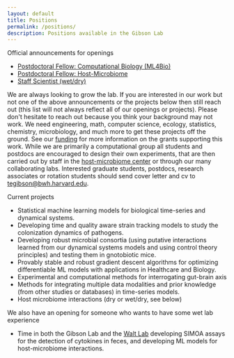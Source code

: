 ```yaml
---
layout: default
title: Positions
permalink: /positions/
description: Positions available in the Gibson Lab
---
```


Official announcements for openings
- [Postdoctoral Fellow: Computational Biology (ML4Bio)](/ml4bio_postdoc/)
- [Postdoctoral Fellow: Host-Microbiome](/hostmicrobe_postdoc/)
- [Staff Scientist (wet/dry)](/staffscientist/)

We are always looking to grow the lab. If you are interested in our work but not one of the above announcements or the projects below then still reach out (this list will not always reflect all of our openings or projects). Please don't hesitate to reach out because you think your background may not work. We need engineering, math, computer science, ecology, statistics, chemistry, microbiology, and much more to get these projects off the ground. See our [funding](/about/#funding) for more information on the grants supporting this work. While we are primarily a computational group all students and postdocs are encouraged to design their own experiments, that are then carried out by staff in the [host-microbiome center](https://metagenomics.partners.org/) or through our many collaborating labs. Interested graduate students, postdocs, research associates or rotation students should send cover letter and cv to <a href="mailto:tegibson@bwh.harvard.edu">tegibson@bwh.harvard.edu</a>.

Current projects
- Statistical machine learning models for biological time-series and dynamical systems.
- Developing time and quality aware strain tracking models to study the colonization dynamics of pathogens.
- Developing robust microbial consortia (using putative interactions learned from our dynamical systems models and using control theory principles) and testing them in gnotobiotic mice.
- Provably stable and robust gradient descent algorithms for optimizing differentiable ML models with applications in Healthcare and Biology.
- Experimental and computational methods for interrogating gut-brain axis
- Methods for integrating multiple data modalities and prior knowledge (from other studies or databases) in time-series models.
- Host microbiome interactions (dry or wet/dry, see below)

We also have an opening for someone who wants to have some wet lab experience
- Time in both the Gibson Lab and the [Walt Lab](https://waltlab.bwh.harvard.edu/) developing SIMOA assays for the detection of cytokines in feces, and developing ML models for host-microbiome interactions.
